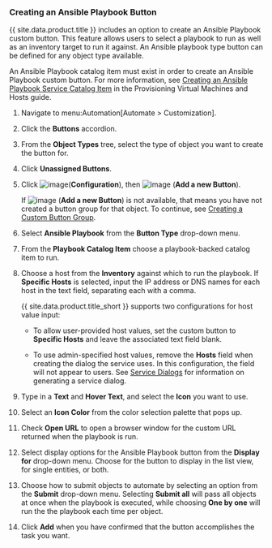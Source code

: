 ### Creating an Ansible Playbook Button

{{ site.data.product.title }} includes an option to create an Ansible Playbook custom
button. This feature allows users to select a playbook to run as well as
an inventory target to run it against. An Ansible playbook type button
can be defined for any object type available.

<div class="note">

An Ansible Playbook catalog item must exist in order to create an Ansible Playbook custom button. For more information, see <a href="https://www.manageiq.org/docs/reference/latest/provisioning_virtual_machines_and_hosts/index.html#creating-an-ansible-playbook-service-catalog-item" target="_blank">Creating an Ansible Playbook Service Catalog Item</a> in the Provisioning Virtual Machines and Hosts guide.

</div>

1.  Navigate to menu:Automation\[Automate \> Customization\].

2.  Click the **Buttons** accordion.

3.  From the **Object Types** tree, select the type of object you want
    to create the button for.

4.  Click **Unassigned Buttons**.

5.  Click ![image](../images/1847.png)(**Configuration**), then
    ![image](../images/1862.png) (**Add a new Button**).

    <div class="note">

    If ![image](../images/1862.png) (**Add a new Button**) is not
    available, that means you have not created a button group for that
    object. To continue, see [Creating a Custom Button Group](#create-custom-button-group).

    </div>

6.  Select **Ansible Playbook** from the **Button Type** drop-down menu.

7.  From the **Playbook Catalog Item** choose a playbook-backed catalog
    item to run.

8.  Choose a host from the **Inventory** against which to run the
    playbook. If **Specific Hosts** is selected, input the IP address or
    DNS names for each host in the text field, separating each with a
    comma.

    <div class="note">

    {{ site.data.product.title_short }} supports two configurations for host value
    input:

      - To allow user-provided host values, set the custom button to
        **Specific Hosts** and leave the associated text field blank.

      - To use admin-specified host values, remove the **Hosts** field when creating the dialog the service uses. In this
        configuration, the field will not appear to users. See <a href="https://www.manageiq.org/docs/reference/latest/provisioning_virtual_machines_and_hosts/index.html#service-dialogs" target="_blank">Service Dialogs</a> for information on generating a service dialog.

    </div>

9.  Type in a **Text** and **Hover Text**, and select the **Icon** you
    want to use.

10. Select an **Icon Color** from the color selection palette that pops
    up.

11. Check **Open URL** to open a browser window for the custom URL
    returned when the playbook is run.

12. Select display options for the Ansible Playbook button from the
    **Display for** drop-down menu. Choose for the button to display in
    the list view, for single entities, or both.

13. Choose how to submit objects to automate by selecting an option from
    the **Submit** drop-down menu. Selecting **Submit all** will pass
    all objects at once when the playbook is executed, while choosing
    **One by one** will run the the playbook each time per object.

14. Click **Add** when you have confirmed that the button accomplishes
    the task you want.
